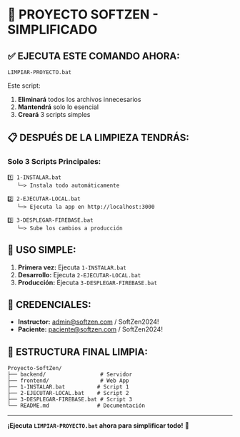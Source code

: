 # 🚀 PROYECTO SOFTZEN - SIMPLIFICADO

## ✅ EJECUTA ESTE COMANDO AHORA:

```
LIMPIAR-PROYECTO.bat
```

Este script:
1. **Eliminará** todos los archivos innecesarios
2. **Mantendrá** solo lo esencial
3. **Creará** 3 scripts simples

## 📋 DESPUÉS DE LA LIMPIEZA TENDRÁS:

### Solo 3 Scripts Principales:

```
1️⃣ 1-INSTALAR.bat
   └─> Instala todo automáticamente

2️⃣ 2-EJECUTAR-LOCAL.bat
   └─> Ejecuta la app en http://localhost:3000

3️⃣ 3-DESPLEGAR-FIREBASE.bat
   └─> Sube los cambios a producción
```

## 🎯 USO SIMPLE:

1. **Primera vez:** Ejecuta `1-INSTALAR.bat`
2. **Desarrollo:** Ejecuta `2-EJECUTAR-LOCAL.bat`
3. **Producción:** Ejecuta `3-DESPLEGAR-FIREBASE.bat`

## 🔑 CREDENCIALES:

- **Instructor:** admin@softzen.com / SoftZen2024!
- **Paciente:** paciente@softzen.com / SoftZen2024!

## 📁 ESTRUCTURA FINAL LIMPIA:

```
Proyecto-SoftZen/
├── backend/                 # Servidor
├── frontend/                # Web App
├── 1-INSTALAR.bat          # Script 1
├── 2-EJECUTAR-LOCAL.bat    # Script 2
├── 3-DESPLEGAR-FIREBASE.bat # Script 3
└── README.md               # Documentación
```

---

**¡Ejecuta `LIMPIAR-PROYECTO.bat` ahora para simplificar todo!** 🎉